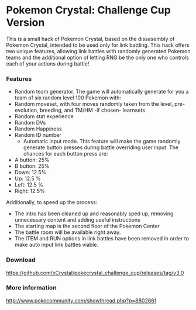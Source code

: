 # Pokemon Crystal: Challenge Cup Version

This is a small hack of Pokemon Crystal, based on the dissasembly of Pokemon Crystal, intended to be used only for link battling. This hack offers two unique features, allowing link battles with randomly generated Pokemon teams and the additional option of letting RNG be the only one who controls each of your actions during battle!

### Features

  * Random team generator. The game will automatically generate for you a team of six random level 100 Pokemon with:
* Random moveset, with four moves randomly taken from the level, pre-evolution, breeding, and TM/HM -if chosen- learnsets
* Random stat experience
* Random DVs
* Random Happiness
* Random ID number
  * Automatic input mode. This feature will make the game randomly generate button presses during battle overriding user input. The chances for each button press are:
* A button: 25%
* B button: 25%
* Down: 12.5%
* Up: 12.5 %
* Left: 12.5 %
* Right: 12.5%

Additionally, to speed up the process:
* The intro has been cleaned up and reasonably sped up, removing unnecessary content and adding useful instructions
* The starting map is the second floor of the Pokemon Center
* The battle room will be available right away.
* The ITEM and RUN options in link battles have been removed in order to make auto input link battles viable.

### Download

https://github.com/xCrystal/pokecrystal_challenge_cup/releases/tag/v3.0

### More information

http://www.pokecommunity.com/showthread.php?p=8802661

